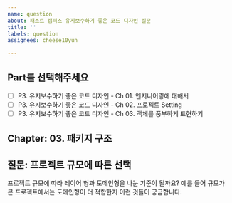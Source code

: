 ```yaml
---
name: question
about: 패스트 캠퍼스 유지보수하기 좋은 코드 디자인 질문
title: ''
labels: question
assignees: cheese10yun

---
```


## Part를 선택해주세요
- [ ] P3. 유지보수하기 좋은 코드 디자인 - Ch 01. 엔지니어링에 대해서
- [ ] P3. 유지보수하기 좋은 코드 디자인 - Ch 02. 프로젝트 Setting
- [ ] P3. 유지보수하기 좋은 코드 디자인 - Ch 03. 객체를 풍부하게 표현하기

## Chapter: 03. 패키지 구조

<!-- Chapter을 명확하게 작성해 주세요-->

## 질문: 프로젝트 규모에 따른 선택
<!-- 질문 제목과 내용을 작성해주세요 -->
프로젝트 규모에 따라 레이어 형과 도메인형을 나눈 기준이 될까요? 예를 들어 규모가 큰 프로젝트에서는 도메인형이 더 적합한지 이런 것들이 궁금합니다.
